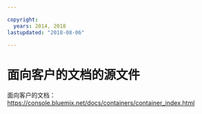 ```yaml
---

copyright:
  years: 2014, 2018
lastupdated: "2018-08-06"

---
```



# 面向客户的文档的源文件

面向客户的文档：https://console.bluemix.net/docs/containers/container_index.html



